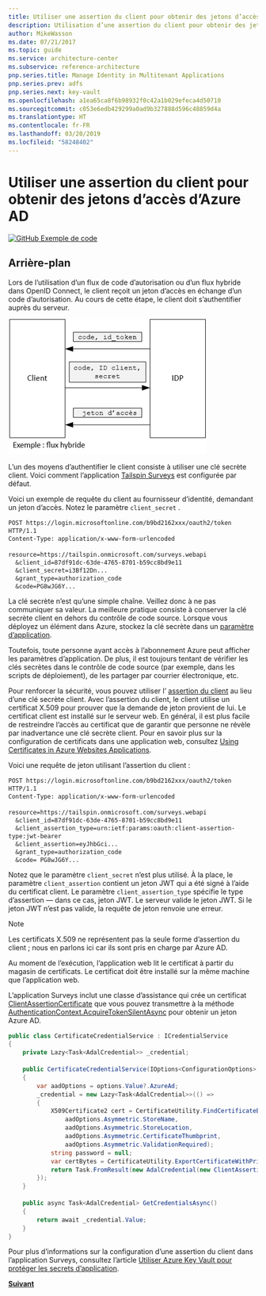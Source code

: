 ```yaml
---
title: Utiliser une assertion du client pour obtenir des jetons d’accès d’Azure AD
description: Utilisation d’une assertion du client pour obtenir des jetons d’accès d’Azure AD.
author: MikeWasson
ms.date: 07/21/2017
ms.topic: guide
ms.service: architecture-center
ms.subservice: reference-architecture
pnp.series.title: Manage Identity in Multitenant Applications
pnp.series.prev: adfs
pnp.series.next: key-vault
ms.openlocfilehash: a1ea65ca8f6b98932f0c42a1b029efeca4d50710
ms.sourcegitcommit: c053e6edb429299a0ad9b327888d596c48859d4a
ms.translationtype: HT
ms.contentlocale: fr-FR
ms.lasthandoff: 03/20/2019
ms.locfileid: "58248402"
---
```

# <a name="use-client-assertion-to-get-access-tokens-from-azure-ad"></a>Utiliser une assertion du client pour obtenir des jetons d’accès d’Azure AD

[![GitHub](../_images/github.png) Exemple de code][sample application]

## <a name="background"></a>Arrière-plan

Lors de l’utilisation d’un flux de code d’autorisation ou d’un flux hybride dans OpenID Connect, le client reçoit un jeton d’accès en échange d’un code d’autorisation. Au cours de cette étape, le client doit s’authentifier auprès du serveur.

![Clé secrète client](./images/client-secret.png)

L’un des moyens d’authentifier le client consiste à utiliser une clé secrète client. Voici comment l’application [Tailspin Surveys][Surveys] est configurée par défaut.

Voici un exemple de requête du client au fournisseur d’identité, demandant un jeton d’accès. Notez le paramètre `client_secret` .

```http
POST https://login.microsoftonline.com/b9bd2162xxx/oauth2/token HTTP/1.1
Content-Type: application/x-www-form-urlencoded

resource=https://tailspin.onmicrosoft.com/surveys.webapi
  &client_id=87df91dc-63de-4765-8701-b59cc8bd9e11
  &client_secret=i3Bf12Dn...
  &grant_type=authorization_code
  &code=PG8wJG6Y...
```

La clé secrète n’est qu’une simple chaîne. Veillez donc à ne pas communiquer sa valeur. La meilleure pratique consiste à conserver la clé secrète client en dehors du contrôle de code source. Lorsque vous déployez un élément dans Azure, stockez la clé secrète dans un [paramètre d’application][configure-web-app].

Toutefois, toute personne ayant accès à l’abonnement Azure peut afficher les paramètres d’application. De plus, il est toujours tentant de vérifier les clés secrètes dans le contrôle de code source (par exemple, dans les scripts de déploiement), de les partager par courrier électronique, etc.

Pour renforcer la sécurité, vous pouvez utiliser l’ [assertion du client] au lieu d’une clé secrète client. Avec l’assertion du client, le client utilise un certificat X.509 pour prouver que la demande de jeton provient de lui. Le certificat client est installé sur le serveur web. En général, il est plus facile de restreindre l’accès au certificat que de garantir que personne ne révèle par inadvertance une clé secrète client. Pour en savoir plus sur la configuration de certificats dans une application web, consultez [Using Certificates in Azure Websites Applications][using-certs-in-websites].

Voici une requête de jeton utilisant l’assertion du client :

```http
POST https://login.microsoftonline.com/b9bd2162xxx/oauth2/token HTTP/1.1
Content-Type: application/x-www-form-urlencoded

resource=https://tailspin.onmicrosoft.com/surveys.webapi
  &client_id=87df91dc-63de-4765-8701-b59cc8bd9e11
  &client_assertion_type=urn:ietf:params:oauth:client-assertion-type:jwt-bearer
  &client_assertion=eyJhbGci...
  &grant_type=authorization_code
  &code= PG8wJG6Y...
```

Notez que le paramètre `client_secret` n’est plus utilisé. À la place, le paramètre `client_assertion` contient un jeton JWT qui a été signé à l’aide du certificat client. Le paramètre `client_assertion_type` spécifie le type d’assertion &mdash; dans ce cas, jeton JWT. Le serveur valide le jeton JWT. Si le jeton JWT n’est pas valide, la requête de jeton renvoie une erreur.

> [!NOTE]
> Les certificats X.509 ne représentent pas la seule forme d’assertion du client ; nous en parlons ici car ils sont pris en charge par Azure AD.

Au moment de l’exécution, l’application web lit le certificat à partir du magasin de certificats. Le certificat doit être installé sur la même machine que l’application web.

L’application Surveys inclut une classe d’assistance qui crée un certificat [ClientAssertionCertificate](/dotnet/api/microsoft.identitymodel.clients.activedirectory.clientassertioncertificate) que vous pouvez transmettre à la méthode [AuthenticationContext.AcquireTokenSilentAsync](/dotnet/api/microsoft.identitymodel.clients.activedirectory.authenticationcontext.acquiretokensilentasync) pour obtenir un jeton Azure AD.

```csharp
public class CertificateCredentialService : ICredentialService
{
    private Lazy<Task<AdalCredential>> _credential;

    public CertificateCredentialService(IOptions<ConfigurationOptions> options)
    {
        var aadOptions = options.Value?.AzureAd;
        _credential = new Lazy<Task<AdalCredential>>(() =>
        {
            X509Certificate2 cert = CertificateUtility.FindCertificateByThumbprint(
                aadOptions.Asymmetric.StoreName,
                aadOptions.Asymmetric.StoreLocation,
                aadOptions.Asymmetric.CertificateThumbprint,
                aadOptions.Asymmetric.ValidationRequired);
            string password = null;
            var certBytes = CertificateUtility.ExportCertificateWithPrivateKey(cert, out password);
            return Task.FromResult(new AdalCredential(new ClientAssertionCertificate(aadOptions.ClientId, new X509Certificate2(certBytes, password))));
        });
    }

    public async Task<AdalCredential> GetCredentialsAsync()
    {
        return await _credential.Value;
    }
}
```

Pour plus d’informations sur la configuration d’une assertion du client dans l’application Surveys, consultez l’article [Utiliser Azure Key Vault pour protéger les secrets d’application][key vault].

[**Suivant**][key vault]

<!-- links -->

[configure-web-app]: /azure/app-service-web/web-sites-configure/
[azure-management-portal]: https://portal.azure.com
[assertion du client]: https://tools.ietf.org/html/rfc7521
[key vault]: key-vault.md
[Setup-KeyVault]: https://github.com/mspnp/multitenant-saas-guidance/blob/master/scripts/Setup-KeyVault.ps1
[Surveys]: tailspin.md
[using-certs-in-websites]: https://azure.microsoft.com/blog/using-certificates-in-azure-websites-applications/

[sample application]: https://github.com/mspnp/multitenant-saas-guidance
